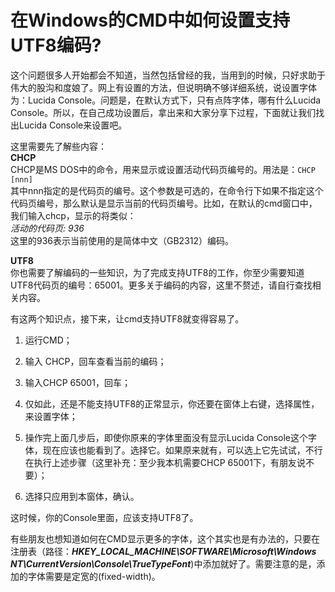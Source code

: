 # 在Windows的CMD中如何设置支持UTF8编码?

  这个问题很多人开始都会不知道，当然包括曾经的我，当用到的时候，只好求助于伟大的股沟和度娘了。网上有设置的方法，但说明确不够详细系统，说设置字体为：Lucida Console。问题是，在默认方式下，只有点阵字体，哪有什么Lucida Console。所以，在自己成功设置后，拿出来和大家分享下过程，下面就让我们找出Lucida Console来设置吧。  
  
  这里需要先了解些内容：  
**CHCP**  
  CHCP是MS DOS中的命令，用来显示或设置活动代码页编号的。用法是：`CHCP [nnn]`  
  其中nnn指定的是代码页的编号。这个参数是可选的，在命令行下如果不指定这个代码页编号，那么默认是显示当前的代码页编号。比如，在默认的cmd窗口中，我们输入chcp，显示的将类似：  
  *活动的代码页: 936*  
  这里的936表示当前使用的是简体中文（GB2312）编码。  
  
**UTF8**  
  你也需要了解编码的一些知识，为了完成支持UTF8的工作，你至少需要知道UTF8代码页的编号：65001。更多关于编码的内容，这里不赘述，请自行查找相关内容。  
  
  有这两个知识点，接下来，让cmd支持UTF8就变得容易了。  

1. 运行CMD；

2. 输入 CHCP，回车查看当前的编码；

3. 输入CHCP 65001，回车；

4. 仅如此，还是不能支持UTF8的正常显示，你还要在窗体上右键，选择属性，来设置字体；

5. 操作完上面几步后，即使你原来的字体里面没有显示Lucida Console这个字体，现在应该也能看到了。选择它。如果原来就有，可以选上它先试试，不行在执行上述步骤（这里补充：至少我本机需要CHCP 65001下，有朋友说不要）；

6. 选择只应用到本窗体，确认。

这时候，你的Console里面，应该支持UTF8了。  

有些朋友也想知道如何在CMD显示更多的字体，这个其实也是有办法的，只要在注册表（路径：***HKEY_LOCAL_MACHINE\SOFTWARE\Microsoft\Windows NT\CurrentVersion\Console\TrueTypeFont***)中添加就好了。需要注意的是，添加的字体需要是定宽的(fixed-width)。  